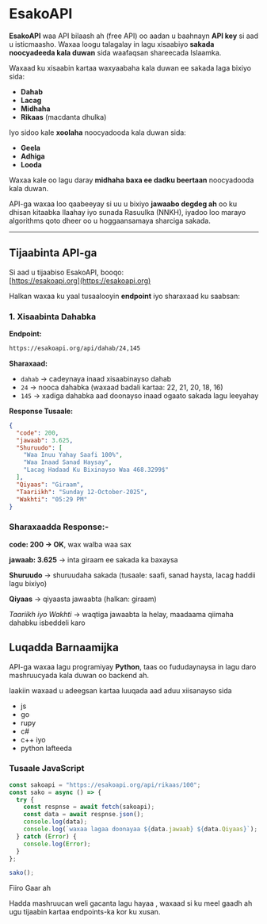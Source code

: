 # EsakoAPI

**EsakoAPI** waa API bilaash ah (free API) oo aadan u baahnayn **API key** si aad u isticmaasho. Waxaa loogu talagalay in lagu xisaabiyo **sakada noocyadeeda kala duwan** sida waafaqsan shareecada Islaamka.

Waxaad ku xisaabin kartaa waxyaabaha kala duwan ee sakada laga bixiyo sida:

- **Dahab**
- **Lacag**
- **Midhaha**
- **Rikaas** (macdanta dhulka)

Iyo sidoo kale **xoolaha** noocyadooda kala duwan sida:

- **Geela**
- **Adhiga**
- **Looda**

Waxaa kale oo lagu daray **midhaha baxa ee dadku beertaan** noocyadooda kala duwan.

API-ga waxaa loo qaabeeyay si uu u bixiyo **jawaabo degdeg ah** oo ku dhisan kitaabka Ilaahay iyo sunada Rasuulka (NNKH), iyadoo loo marayo algorithms qoto dheer oo u hoggaansamaya sharciga sakada.

---

## Tijaabinta API-ga

Si aad u tijaabiso EsakoAPI, booqo:  
[https://esakoapi.org](https://esakoapi.org)

Halkan waxaa ku yaal tusaalooyin **endpoint** iyo sharaxaad ku saabsan:

### 1. Xisaabinta Dahabka

**Endpoint:**

```bash
https://esakoapi.org/api/dahab/24,145
```

**Sharaxaad:**

- `dahab` → cadeynaya inaad xisaabinayso dahab
- `24` → nooca dahabka (waxaad badali kartaa: 22, 21, 20, 18, 16)
- `145` → xadiga dahabka aad doonayso inaad ogaato sakada lagu leeyahay

**Response Tusaale:**

```json
{
  "code": 200,
  "jawaab": 3.625,
  "Shuruudo": [
    "Waa Inuu Yahay Saafi 100%",
    "Waa Inaad Sanad Haysay",
    "Lacag Hadaad Ku Bixinayso Waa 468.3299$"
  ],
  "Qiyaas": "Giraam",
  "Taariikh": "Sunday 12-October-2025",
  "Wakhti": "05:29 PM"
}
```

### Sharaxaadda Response:-

**code: 200 → OK**, wax walba waa sax

**jawaab: 3.625** → inta giraam ee sakada ka baxaysa

**Shuruudo** → shuruudaha sakada (tusaale: saafi, sanad haysta, lacag haddii lagu bixiyo)

**Qiyaas** → qiyaasta jawaabta (halkan: giraam)

_Taariikh iyo Wakhti_ → waqtiga jawaabta la helay, maadaama qiimaha dahabku isbeddeli karo

## Luqadda Barnaamijka

API-ga waxaa lagu programiyay **Python**, taas oo fududaynaysa in lagu daro mashruucyada kala duwan oo backend ah.

laakiin waxaad u adeegsan kartaa luuqada aad aduu xiisanayso sida

- js
- go
- rupy
- c#
- c++
  iyo
- python lafteeda

### Tusaale JavaScript

```JavaScript
const sakoapi = "https://esakoapi.org/api/rikaas/100";
const sako = async () => {
  try {
    const respnse = await fetch(sakoapi);
    const data = await respnse.json();
    console.log(data);
    console.log(`waxaa lagaa doonayaa ${data.jawaab} ${data.Qiyaas}`); //waxaa lagaa doonayaa 20 Giraam
  } catch (Error) {
    console.log(Error);
  }
};

sako();
```

Fiiro Gaar ah

Hadda mashruucan weli gacanta lagu hayaa , waxaad si ku meel gaadh ah ugu tijaabin kartaa endpoints-ka kor ku xusan.
